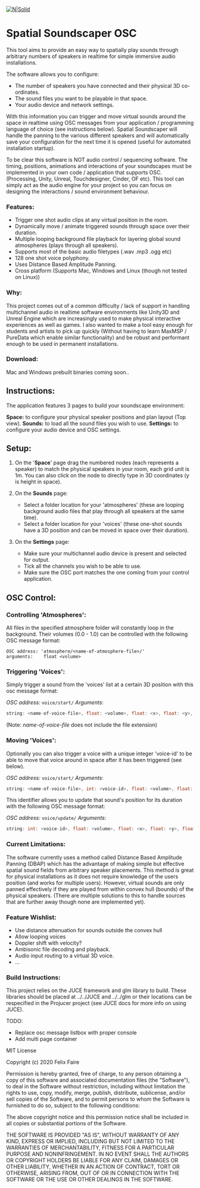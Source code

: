 
[![N|Solid](https://felixfaire.com/wp-content/uploads/Flux_Comp1.jpg)](https://felixfaire.com)

# Spatial Soundscaper OSC 

This tool aims to provide an easy way to spatially play sounds through arbitrary numbers of speakers in realtime for simple immersive audio installations.

The software allows you to configure:

  - The number of speakers you have connected and their physical 3D co-ordinates.
  - The sound files you want to be playable in that space.
  - Your audio device and network settings.
  
  With this information you can trigger and move virtual sounds around the space in realtime using OSC messages from your application / programming language of choice (see instructions below). Spatial Soundscaper will handle the panning to the various different speakers and will automatically save your configuration for the next time it is opened (useful for automated installation startup).

  To be clear this software is NOT audio control / sequencing software. The timing, positions, animations and interactions of your soundscapes must be implemented in your own code / application that supports OSC. (Processing, Unity, Unreal, Touchdesigner, Cinder, OF etc). This tool can simply act as the audio engine for your project so you can focus on designing the interactions / sound environment behaviour.


### Features:

  - Trigger one shot audio clips at any virtual position in the room.
  - Dynamically move / animate triggered sounds through space over their duration.
  - Multiple looping background file playback for layering global sound atmospheres (plays through all speakers).
  - Supports most of the basic audio filetypes (.wav .mp3 .ogg etc)
  - 128 one shot voice polyphony.
  - Uses Distance Based Amplitude Panning.
  - Cross platform (Supports Mac, Windows and Linux (though not tested on Linux))

### Why:

  This project comes out of a common difficulty / lack of support in handling multichannel audio in realtime software environments like Unity3D and Unreal Engine which are increasingly used to make physical interactive experiences as well as games. I also wanted to make a tool easy enough for students and artists to pick up quickly (Without having to learn MaxMSP / PureData which enable similar functionality) and be robust and performant enough to be used in permanent installations.

### Download:

  Mac and Windows prebuilt binaries coming soon..

## Instructions:

  The application features 3 pages to build your soundscape environment:
  
  **Space:** to configure your physical speaker positions and plan layout (Top view).
  **Sounds:** to load all the sound files you wish to use.
  **Settings:** to configure your audio device and OSC settings.

  ## Setup:

  1. On the '**Space**' page drag the numbered nodes (each represents a speaker) to match the physical speakers in your room, each grid unit is 1m. You can also click on the node to directly type in 3D coordinates (y is height in space). 

  2. On the **Sounds** page:
     - Select a folder location for your 'atmospheres' (these are looping background audio files that play through all speakers at the same time).
     - Select a folder location for your 'voices' (these one-shot sounds have a 3D position and can be moved in space over their duration).

  3. On the **Settings** page:
     - Make sure your multichannel audio device is present and selected for output.
     - Tick all the channels you wish to be able to use.
     - Make sure the OSC port matches the one coming from your control application.

  ## OSC Control:
  
  ### Controlling 'Atmospheres':
  
  All files in the specified atmosphere folder will constantly loop in the background. Their volumes (0.0 - 1.0) can be controlled with the following OSC message format:

    OSC address: 'atmosphere/<name-of-atmosphere-file>/'
    arguments:    float <volume>

### Triggering 'Voices':

Simply trigger a sound from the 'voices' list at a certain 3D position with this osc message format:

*OSC address:* `voice/start/`
*Arguments*: 
```c++
string: <name-of-voice-file>, float: <volume>, float: <x>, float: <y>, float: <z>
```
(Note: _name-of-voice-file_ does not include the file extension)

### Moving 'Voices':
  
Optionally you can also trigger a voice with a unique integer 'voice-id' to be able to move that voice around in space after it has been triggered (see below). 

*OSC address:*  `voice/start/`
*Arguments*: 
```c++
string: <name-of-voice-file>, int: <voice-id>, float: <volume>, float: <x>, float: <y>, float: <z>
```
This identifier allows you to update that sound's position for its duration with the following OSC message format:
  
*OSC address:*  `voice/update/`
*Arguments*: 
```c++
string: int: <voice-id>, float: <volume>, float: <x>, float: <y>, float: <z>
```

### Current Limitations:

  The software currently uses a method called Distance Based Amplitude Panning (DBAP) which has the advantage of making simple but effective spatial sound fields from arbitrary speaker placements. This method is great for physical installations as it does not require knowledge of the users position (and works for multiple users). However, virtual sounds are only panned effectively if they are played from within convex hull (bounds) of the physical speakers. (There are multiple solutions to this to handle sources that are further away though none are implemented yet).


### Feature Wishlist:

  - Use distance attenuation for sounds outside the convex hull
  - Allow looping voices
  - Doppler shift with velocity?
  - Ambisonic file decoding and playback.
  - Audio input routing to a virtual 3D voice.
  - ...

### Build Instructions:

  This project relies on the JUCE framework and glm library to build. These libraries should be placed at ../../JUCE and ../../glm or their locations can be respecified in the Projucer project (see JUCE docs for more info on using JUCE).



TODO:   
- Replace osc message listbox with proper console
- Add multi page container


MIT License

Copyright (c) 2020 Felix Faire

Permission is hereby granted, free of charge, to any person obtaining a copy
of this software and associated documentation files (the "Software"), to deal
in the Software without restriction, including without limitation the rights
to use, copy, modify, merge, publish, distribute, sublicense, and/or sell
copies of the Software, and to permit persons to whom the Software is
furnished to do so, subject to the following conditions:

The above copyright notice and this permission notice shall be included in all
copies or substantial portions of the Software.

THE SOFTWARE IS PROVIDED "AS IS", WITHOUT WARRANTY OF ANY KIND, EXPRESS OR
IMPLIED, INCLUDING BUT NOT LIMITED TO THE WARRANTIES OF MERCHANTABILITY,
FITNESS FOR A PARTICULAR PURPOSE AND NONINFRINGEMENT. IN NO EVENT SHALL THE
AUTHORS OR COPYRIGHT HOLDERS BE LIABLE FOR ANY CLAIM, DAMAGES OR OTHER
LIABILITY, WHETHER IN AN ACTION OF CONTRACT, TORT OR OTHERWISE, ARISING FROM,
OUT OF OR IN CONNECTION WITH THE SOFTWARE OR THE USE OR OTHER DEALINGS IN THE
SOFTWARE.
